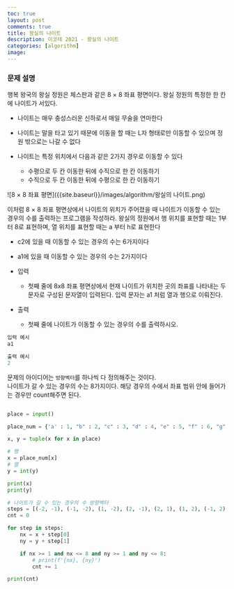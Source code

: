 ```yaml
---
toc: true
layout: post
comments: true
title: 왕실의 나이트
description: 이코테 2021 - 왕실의 나이트
categories: [algorithm]
image:
---
```

### 문제 설명 

행복 왕국의 왕실 정원은 체스판과 같은 8 × 8 좌표 평면이다. 왕실 정원의 특정한 한 칸에 나이트가 서있다.
- 나이트는 매우 충성스러운 신하로서 매일 무술을 연마한다
- 나이트는 말을 타고 있기 때문에 이동을 할 때는 L자 형태로만 이동할 수 있으며 정원 밖으로는 나갈 수 없다
- 나이트는 특정 위치에서 다음과 같은 2가지 경우로 이동할 수 있다

  - 수평으로 두 칸 이동한 뒤에 수직으로 한 칸 이동하기
  - 수직으로 두 칸 이동한 뒤에 수평으로 한 칸 이동하기
  

![8 × 8 좌표 평면]({{site.baseurl}}/images/algorithm/왕실의 나이트.png)
  
이처럼 8 × 8 좌표 평면상에서 나이트의 위치가 주어졌을 때 나이트가 이동할 수 있는 경우의 수를 출력하는
프로그램을 작성하라. 왕실의 정원에서 행 위치를 표현할 때는 1부터 8로 표현하며, 열 위치를 표현할 때는
a 부터 h로 표현한다

- c2에 있을 때 이동할 수 있는 경우의 수는 6가지이다
- a1에 있을 때 이동할 수 있는 경우의 수는 2가지이다



- 입력
  - 첫째 줄에 8x8 좌표 평면상에서 현재 나이트가 위치한 곳의 좌표를 나타내는 두 문자로 구성된 문자열이 입력된다. 입력 문자는 a1 처럼 열과 행으로 이뤄진다.

- 출력
  - 첫째 줄에 나이트가 이동할 수 있는 경우의 수를 출력하시오.

```python
입력 예시
a1

출력 예시
2
```

문제의 아이디어는 `방향벡터`를 하나씩 다 정의해주는 것이다. <br>
나이트가 갈 수 있는 경우의 수는 8가지이다. 
해당 경우의 수에서 좌표 범위 안에 들어가는 경우만 count해주면 된다.

```python

place = input()

place_num = {'a' : 1, "b" : 2, "c" : 3, "d" : 4, "e" : 5, "f" : 6, "g" : 7, "h" : 8}

x, y = tuple(x for x in place)

# 행
x = place_num[x]
# 열
y = int(y)

print(x)
print(y)

# 나이트가 갈 수 있는 경우의 수 방향벡터
steps = [(-2, -1), (-1, -2), (1, -2), (2, -1), (2, 1), (1, 2), (-1, 2), (-2, 1)]
cnt = 0

for step in steps:
    nx = x + step[0]
    ny = y + step[1]

    if nx >= 1 and nx <= 8 and ny >= 1 and ny <= 8:
        # print(f'{nx}, {ny}')
        cnt += 1

print(cnt)
```
